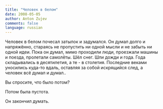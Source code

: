 ```yaml
---
title: "Человек в белом"
date: 2008-05-05
author: Anton Zujev
comments: false
language: russian
---
```


Человек в белом почесал затылок и задумался. Он думал долго и напряжённо, стараясь не пропустить ни одной мысли и не забыть ни одной идеи. Пока он думал, мимо проходили люди, проезжали машины и поезда, пролетали самолёты. Шёл снег. Шли дожди и года. Года складывались в десятилетия, а те - в столетия. Последние веками уносились куда-то вдаль, оставляя за собой искрящийся след, а человек всё думал и думал..

Вы спросите, что было потом?

Потом была пустота.

Он закончил думать.